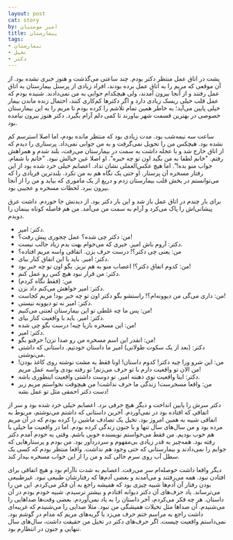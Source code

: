 ```yaml
---
layout: post
cat: story
by: امیر مومنیان
title: پیمارستان
tags:
- بیمارستان
- تخیل
- دکتر
---
```


پشت در اتاق عمل منتظر دکتر بودم. چند ساعتی می‌گذشت و هنوز خبری نشده بود. از آن موقعی که مریم را به اتاق عمل برده بودند، افراد زیادی از پرسنل بیمارستان به اتاق عمل رفتند و از آنجا بیرون آمدند، ولی هیچکدام جوابی به من نمی‌دادند. شنیده بودم که عمل قلب خیلی ریسک زیادی دارد و اگر دکترها کم‌کاری کنند، احتمال زنده ماندن بیمار خیلی پایین می‌آید؛ به خاطر همین تمام تلاشم را کرده بودم تا مریم را به این بیمارستان خصوصی در بهترین قسمت شهر بیاورند تا کمی دلم آرام بگیرد. دکتر هنوز بیرون نیامده بود.

ساعت سه نیمه‌شب بود. مدت زیادی بود که منتظر مانده بودم، اما اصلا استرسم کم نشده بود. هیچکس من را تحویل نمی‌گرفت و به من جوابی نمی‌داد. پرستاری را دیدم که از اتاق خارج شد و با عجله داشت به سمت در بیمارستان می‌رفت، بلند شدم و همراهش رفتم. "خانم لطفا به من بگید اون تو چه خبره". او اصلا عین خیالش نبود. "خانم با شمام. جواب منو بده!". اما هیچ عکس‌العملی نشان نداد. اعصابم خیلی خرد شده بود از این رفتار مسخره آن پرستار. او حتی یک نگاه هم به من نکرد. بلندترین فریادی را که می‌توانستم در بخش قلب بیمارستان زدم و دریغ از یک ماموری که بیاید و من را از آنجا بیرون ببرد. لحظات مسخره و عجیبی بود.

برای بار چندم در اتاق عمل باز شد و این بار دکتر بود. از دیدنش جا خوردم. داشت عرق پیشانی‌اش را پاک می‌کرد و آرام به سمت من می‌آمد. من هم فاصله کوتاه بینمان را دویدم.

- دکتر: امیر.
- من: دکتر چی شده؟ عمل چجوری پیش رفت؟!
- دکتر: آروم باش امیر. خبری که می‌خوام بهت بدم زیاد جالب نیست.
- من: یعنی چی دکتر؟! درست حرف بزن. اتفاقی واسه مریم افتاده؟
- دکتر: امیر. باید با این اتفاق کنار بیای.
- من: کدوم اتفاق دکتر؟! اعصاب منو به هم نریز. بگو اون تو چه خبر بود!
- دکتر: من قرار نبود هیچ کس رو عمل کنم.
- من: (فقط نگاه کردم)
- دکتر: امیر خواهش می‌کنم داد نزن.
- من: داری می‌گی من دیوونه‌ام؟! راستشو بگو دکتر اون تو چه خبر بود! مریم کجاست!
- دکتر: امیر نه تو دیوونه نیستی.
- من: پس ما چه غلطی تو این بیمارستان لعنتی می‌کنیم!
- دکتر: امیر. باید با واقعیت کنار بیای.
- من: این مسخره بازیا چیه! درست بگو چی شده!
- دکتر: امیر.
- من: انقدر این اسم مسخره من رو صدا نزن! حرفتو بگو!
- دکتر: (بعد از یک سکوت طولانی) امیر ما داستان خودتیم. داستانی که داشتی می‌نوشتی.
- من: این شرو ورا چیه دکتر! کدوم داستان! اونا فقط یه مشت نوشته روی کاغذ بودن! من الان تو واقعیت دارم با تو حرف می‌زنم! تو رفته بودی واسه عمل مریم!
- دکتر: اینا واقعیت توی ذهنته امیر. تو دوست داشتی واقعیت اینطوری باشه.
- من: واقعا مسخرست! زندگی ما حرف نداشت! من هیچوقت نخواستم مریم زیر دست دکتر احمقی مثل تو عمل بشه!

دکتر سرش را پایین انداخت و دیگر هیچ حرفی نزد. اعصابم خیلی خرد شده بود و سر از اتفاقی که افتاده بود در نمی‌آوردم. آخرین داستانی که داشتم می‌نوشتم، مربوط به اتفاقی شبیه به همین امروز بود. تخیل یک تصادف ماشین را کرده بودم که در آن مریم مرده بود و من سال‌های سال تنها و با جنون زندگی کرده بودم. اما در واقعیت ما خیلی با هم خوب بودیم. من فقط می‌خواستم نویسنده خوبی باشم. وقتی به خودم آمدم دکتر رفته بود. همه‌چیز به قدر زیادی بی‌مفهوم و سردردآور بود. من بودم و پرستارهایی که جوابم را نمی‌دادند و بیمارستانی که حتی وجود هم نداشت. واقعا منتظر بودم که کسی یک سطل آب روی سرم خالی کند و من را از این خواب مسخره بیدار کند.

دیگر واقعا داشت حوصله‌ام سر می‌رفت. اعصابم به شدت ناآرام بود و هیچ اتفاقی برای افتادن نبود. همه می‌رفتند و می‌آمدند و بعضی آدم‌ها که رفتارشان طبیعی نبود. غیرطبیعی بودن رفتار آن آدم‌ها شبیه چیزی بود که همیشه راجع به آن فکر می‌کردم. این من را می‌ترساند. یاد حرف‌های آن دکتر دیوانه افتادم و بیشتر ترسیدم. شبیه خودم بودم در آن داستان. هر چه فکر می‌کردم، آخر داستان را به یاد نمی‌آوردم. بعضی وقت‌ها صداهایی را می‌شنیدم. آن صداها مثل تخیلات همیشگی من نبود. مثلا صدایی را می‌شنیدم که غریبه‌ای داشت راجع به مراسم ختم حرف می‌زد یا گریه‌های مریم که مدام در گوشم بود. نمی‌داستم واقعیت چیست. اگر حرف‌های دکتر در تخیل من حقیقت داشت، سال‌های سال تنهایی و جنون در انتظارم بود.